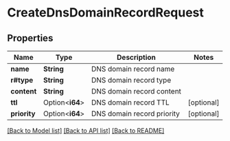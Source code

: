 # CreateDnsDomainRecordRequest

## Properties

Name | Type | Description | Notes
------------ | ------------- | ------------- | -------------
**name** | **String** | DNS domain record name | 
**r#type** | **String** | DNS domain record type | 
**content** | **String** | DNS domain record content | 
**ttl** | Option<**i64**> | DNS domain record TTL | [optional]
**priority** | Option<**i64**> | DNS domain record priority | [optional]

[[Back to Model list]](../README.md#documentation-for-models) [[Back to API list]](../README.md#documentation-for-api-endpoints) [[Back to README]](../README.md)


